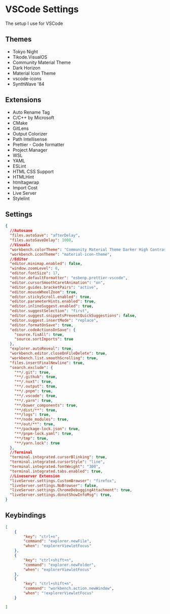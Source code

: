 # VSCode Settings
The setup I use for VSCode

## Themes
- Tokyo Night
- Tikode.VisualOS
- Community Material Theme
- Dark Horizon
- Material Icon Theme
- vscode-icons
- SynthWave '84

## Extensions
- Auto Rename Tag
- C/C++ by Microsoft
- CMake
- GitLens
- Output Colorizer
- Path Intellisense
- Prettier - Code formatter
- Project Manager
- WSL
- YAML
- ESLint
- HTML CSS Support
- HTMLHint
- htmltagwrap
- Import Cost
- Live Server
- Stylelint



## Settings
```json
{
  //Autosave
  "files.autoSave": "afterDelay",
  "files.autoSaveDelay": 1000,
  //Visuals
  "workbench.colorTheme": "Community Material Theme Darker High Contrast",
  "workbench.iconTheme": "material-icon-theme",
  //Editor
  "editor.minimap.enabled": false,
  "window.zoomLevel": 0,
  "editor.fontSize": 17,
  "editor.defaultFormatter": "esbenp.prettier-vscode",
  "editor.cursorSmoothCaretAnimation": "on",
  "editor.guides.bracketPairs": "active",
  "editor.mouseWheelZoom": true,
  "editor.stickyScroll.enabled": true,
  "editor.parameterHints.enabled": true,
  "editor.inlineSuggest.enabled": true,
  "editor.suggestSelection": "first",
  "editor.suggest.snippetsPreventQuickSuggestions": false,
  "editor.suggest.insertMode": "replace",
  "editor.formatOnSave": true,
  "editor.codeActionsOnSave": {
    "source.fixAll": true,
    "source.sortImports": true
  },
  "explorer.autoReveal": true,
  "workbench.editor.closeOnFileDelete": true,
  "workbench.list.smoothScrolling": true,
  "files.insertFinalNewline": true,
  "search.exclude": {
    "**/.git": true,
    "**/.github": true,
    "**/.nuxt": true,
    "**/.output": true,
    "**/.pnpm": true,
    "**/.vscode": true,
    "**/.yarn": true,
    "**/bower_components": true,
    "**/dist/**": true,
    "**/logs": true,
    "**/node_modules": true,
    "**/out/**": true,
    "**/package-lock.json": true,
    "**/pnpm-lock.yaml": true,
    "**/tmp": true,
    "**/yarn.lock": true
  },
  //Terminal
  "terminal.integrated.cursorBlinking": true,
  "terminal.integrated.cursorStyle": "line",
  "terminal.integrated.fontWeight": "300",
  "terminal.integrated.tabs.enabled": true,
  //Liveserver Extension
  "liveServer.settings.CustomBrowser": "firefox",
  "liveServer.settings.NoBrowser": false,
  "liveServer.settings.ChromeDebuggingAttachment": true,
  "liveServer.settings.donotShowInfoMsg": true,
}

```


## Keybindings
```json
[
    {
        "key": "ctrl+n",
        "command": "explorer.newFile",
        "when": "explorerViewletFocus"
    },
    {
        "key": "ctrl+shift+n",
        "command": "explorer.newFolder",
        "when": "explorerViewletFocus"
    },
    {
        "key": "ctrl+shift+n",
        "command": "workbench.action.newWindow",
        "when": "!explorerViewletFocus"
    }

]
```
